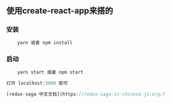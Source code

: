 ## 使用create-react-app来搭的
### 安装
```js
    yarn 或者 npm install
```
### 启动
```js
    yarn start 或者 npm start
```

```js
打开 localhost:3000 即可

[redux-saga 中文文档](https://redux-saga-in-chinese.js.org/)
```
